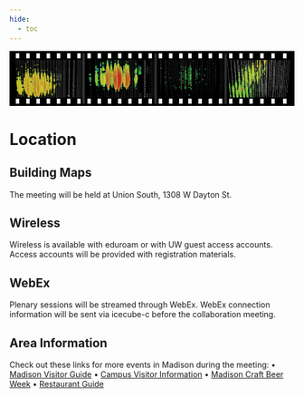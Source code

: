 ```yaml
---
hide:
  - toc
---
```


![2013 Spring Collaboration Meeting](collab2013-header.jpg)

# Location


## Building Maps
The meeting will be held at Union South, 1308 W Dayton St.
 
## Wireless
Wireless is available with eduroam or with UW guest access accounts. 
Access accounts will be provided with registration materials.
 
## WebEx
Plenary sessions will be streamed through WebEx. 
WebEx connection information will be sent via icecube-c before the collaboration meeting.


## Area Information

Check out these links for more events in Madison during the meeting:
• [Madison Visitor Guide](https://mydigitalpublication.com/publication/?m=39908&l=1&p=&pn=#{%22issue_id%22:524167,%22page%22:0})
• [Campus Visitor Information](http://vip.wisc.edu/)
• [Madison Craft Beer Week](http://www.madbeerweek.com/)
• [Restaurant Guide](https://docushare.icecube.wisc.edu/dsweb/Get/Document-73490/IceCubeCollab_restaurants.pdf)